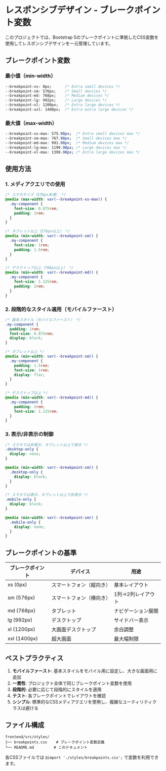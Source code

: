 # レスポンシブデザイン - ブレークポイント変数

このプロジェクトでは、Bootstrap 5のブレークポイントに準拠したCSS変数を使用してレスポンシブデザインを一元管理しています。

## ブレークポイント変数

### 最小値（min-width）
```css
--breakpoint-xs: 0px;      /* Extra small devices */
--breakpoint-sm: 576px;    /* Small devices */
--breakpoint-md: 768px;    /* Medium devices */
--breakpoint-lg: 992px;    /* Large devices */
--breakpoint-xl: 1200px;   /* Extra large devices */
--breakpoint-xxl: 1400px;  /* Extra extra large devices */
```

### 最大値（max-width）
```css
--breakpoint-xs-max: 575.98px;  /* Extra small devices max */
--breakpoint-sm-max: 767.98px;  /* Small devices max */
--breakpoint-md-max: 991.98px;  /* Medium devices max */
--breakpoint-lg-max: 1199.98px; /* Large devices max */
--breakpoint-xl-max: 1399.98px; /* Extra large devices max */
```

## 使用方法

### 1. メディアクエリでの使用
```css
/* スマホサイズ（576px未満） */
@media (max-width: var(--breakpoint-xs-max)) {
  .my-component {
    font-size: 0.875rem;
    padding: 1rem;
  }
}

/* タブレット以上（576px以上） */
@media (min-width: var(--breakpoint-sm)) {
  .my-component {
    font-size: 1rem;
    padding: 1.5rem;
  }
}

/* デスクトップ以上（768px以上） */
@media (min-width: var(--breakpoint-md)) {
  .my-component {
    font-size: 1.125rem;
    padding: 2rem;
  }
}
```

### 2. 段階的なスタイル適用（モバイルファースト）
```css
/* 基本スタイル（モバイルファースト） */
.my-component {
  padding: 1rem;
  font-size: 0.875rem;
  display: block;
}

/* タブレット以上 */
@media (min-width: var(--breakpoint-sm)) {
  .my-component {
    padding: 1.5rem;
    font-size: 1rem;
    display: flex;
  }
}

/* デスクトップ以上 */
@media (min-width: var(--breakpoint-md)) {
  .my-component {
    padding: 2rem;
    font-size: 1.125rem;
  }
}
```

### 3. 表示/非表示の制御
```css
/* スマホでは非表示、タブレット以上で表示 */
.desktop-only {
  display: none;
}

@media (min-width: var(--breakpoint-sm)) {
  .desktop-only {
    display: block;
  }
}

/* スマホでは表示、タブレット以上で非表示 */
.mobile-only {
  display: block;
}

@media (min-width: var(--breakpoint-sm)) {
  .mobile-only {
    display: none;
  }
}
```

## ブレークポイントの基準

| ブレークポイント | デバイス | 用途 |
|-----------------|----------|------|
| xs (0px) | スマートフォン（縦向き） | 基本レイアウト |
| sm (576px) | スマートフォン（横向き） | 1列→2列レイアウト |
| md (768px) | タブレット | ナビゲーション展開 |
| lg (992px) | デスクトップ | サイドバー表示 |
| xl (1200px) | 大画面デスクトップ | 余白調整 |
| xxl (1400px) | 超大画面 | 最大幅制限 |

## ベストプラクティス

1. **モバイルファースト**: 基本スタイルをモバイル用に設定し、大きな画面用に追加
2. **一貫性**: プロジェクト全体で同じブレークポイント変数を使用
3. **段階的**: 必要に応じて段階的にスタイルを適用
4. **テスト**: 各ブレークポイントでレイアウトを確認
5. **シンプル**: 標準的なCSSメディアクエリを使用し、複雑なユーティリティクラスは避ける

## ファイル構成

```
frontend/src/styles/
├── breakpoints.css    # ブレークポイント変数定義
└── README.md         # このドキュメント
```

各CSSファイルでは `@import './styles/breakpoints.css';` で変数を利用できます。
